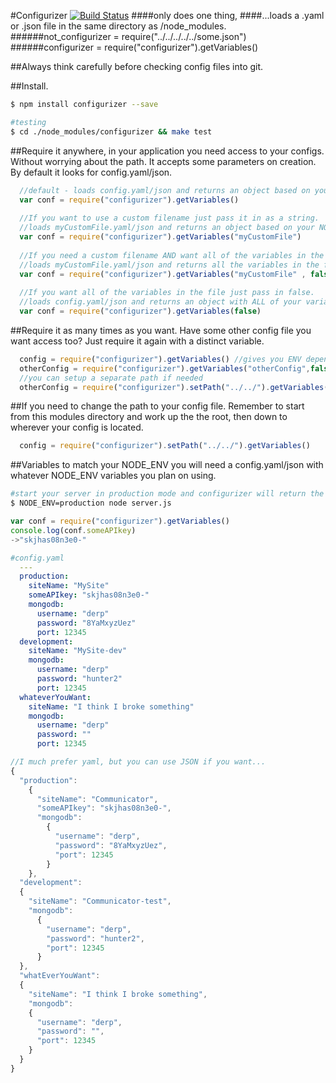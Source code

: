 #Configurizer [![Build Status](https://travis-ci.org/PaperElectron/configurizer.png?branch=master)](https://travis-ci.org/PaperElectron/configurizer)
####only does one thing, 
####...loads a .yaml or .json file in the same directory as /node_modules.
######not_configurizer = require("../../../../../some.json")
######configurizer = require("configurizer").getVariables()

##Always think carefully before checking config files into git.

##Install.
```bash
$ npm install configurizer --save

#testing
$ cd ./node_modules/configurizer && make test
```
##Require it anywhere,
in your application you need access to your configs. Without worrying about the path.
It accepts some parameters on creation. By default it looks for config.yaml/json.

```javascript
  //default - loads config.yaml/json and returns an object based on your NODE_ENV variable
  var conf = require("configurizer").getVariables() 
  
  //If you want to use a custom filename just pass it in as a string.
  //loads myCustomFile.yaml/json and returns an object based on your NODE_ENV variable
  var conf = require("configurizer").getVariables("myCustomFile") 
  
  //If you need a custom filename AND want all of the variables in the file.
  //loads myCustomFile.yaml/json and returns all the variables in the file
  var conf = require("configurizer").getVariables("myCustomFile" , false) 
  
  //If you want all of the variables in the file just pass in false.
  //loads config.yaml/json and returns an object with ALL of your variables.
  var conf = require("configurizer").getVariables(false)
```

##Require it as many times as you want. 
Have some other config file you want access too? Just require it again with a distinct variable.
```javascript
  config = require("configurizer").getVariables() //gives you ENV dependant object
  otherConfig = require("configurizer").getVariables("otherConfig",false) //gives entire object
  //you can setup a separate path if needed
  otherConfig = require("configurizer").setPath("../../").getVariables("otherConfig")
```

##If you need to change the path to your config file.
Remember to start from this modules directory and work up the the root, then down to
wherever your config is located.

```javascript
  config = require("configurizer").setPath("../../").getVariables()
```

##Variables to match your NODE_ENV 
you will need a config.yaml/json with whatever NODE_ENV variables you plan on using.

```bash
#start your server in production mode and configurizer will return the production object.
$ NODE_ENV=production node server.js
```
```javascript
var conf = require("configurizer").getVariables()
console.log(conf.someAPIkey)
->"skjhas08n3e0-"
```
```yaml
#config.yaml
  ---
  production:
    siteName: "MySite"
    someAPIkey: "skjhas08n3e0-"
    mongodb:
      username: "derp"
      password: "8YaMxyzUez"
      port: 12345
  development:
    siteName: "MySite-dev"
    mongodb:
      username: "derp"
      password: "hunter2"
      port: 12345
  whateverYouWant:
    siteName: "I think I broke something"
    mongodb:
      username: "derp"
      password: ""
      port: 12345
```

```javascript
//I much prefer yaml, but you can use JSON if you want...
{
  "production":
    {
      "siteName": "Communicator",
      "someAPIkey": "skjhas08n3e0-",
      "mongodb":
        {
          "username": "derp",
          "password": "8YaMxyzUez",
          "port": 12345
        }
    },
  "development":
  {
    "siteName": "Communicator-test",
    "mongodb":
      {
        "username": "derp",
        "password": "hunter2",
        "port": 12345
      }
  },
  "whatEverYouWant":
  {
    "siteName": "I think I broke something",
    "mongodb":
    {
      "username": "derp",
      "password": "",
      "port": 12345
    }
  }
}
```
